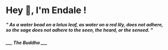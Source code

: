 <h1 title="head"> Hey 👋, I'm Endale !</h1>

**<h5><i>" As a water bead on a lotus leaf, as water on a red lily, does not adhere, so the sage does not adhere to the seen, the heard, or the sensed. "</i></h5>**

*<b>___ The Buddha ___</b>*

